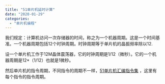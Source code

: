 ```yaml
---
title: "51单片机延时计算"
date: "2020-01-29"
categories: 
  - "单片机编程"
---
```


我们规定：计算机访问一次存储器的时间，称之为一个机器周期。这是一个时间基准。一个机器周期包括12个时钟周期。时钟周期等于单片机的晶振频率除以12.

设一个单片机工作于12M晶体震荡器，它的时钟周期是1/12（微秒）。它的一个机器周期是12\*（1/12）也就是1微秒。

然后单片机的指令周期，不同指令的周期不一样，[51单片机汇编指令集](http://127.0.0.1/?p=2918) ，这里有每个指令的指令周期。
